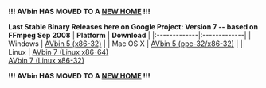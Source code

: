 **!!! AVbin HAS MOVED TO A [NEW HOME](http://avbin.github.com/) !!!**

**Last Stable Binary Releases here on Google Project: Version 7 -- based on FFmpeg Sep 2008**
| **Platform** | **Download** |
|:-------------|:-------------|
| Windows | [AVbin 5 (x86-32)](http://code.google.com/p/avbin/downloads/detail?name=avbin-win32-5.zip) |
| Mac OS X | [AVbin 5 (ppc-32/x86-32)](http://code.google.com/p/avbin/downloads/detail?name=avbin-darwin-universal-5.zip) |
| Linux | [AVbin 7 (Linux x86-64)](http://code.google.com/p/avbin/downloads/detail?name=avbin-linux-x86-64-7.tar.gz) <br> <a href='http://code.google.com/p/avbin/downloads/detail?name=avbin-linux-x86-32-7.tar.gz'>AVbin 7 (Linux x86-32)</a> </tbody></table>


<b>!!! AVbin HAS MOVED TO A <a href='http://avbin.github.com/'>NEW HOME</a> !!!</b>